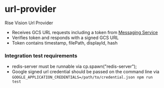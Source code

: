 # url-provider
Rise Vision Url Provider

 - Receives GCS URL requests including a token from [Messaging Service](https://github.com/Rise-Vision/messaging-service)
 - Verifies token and responds with a signed GCS URL
 - Token contains timestamp, filePath, displayId, hash

### Integration test requirements
 - redis-server must be runnable via cp.spawn("redis-server");
 - Google signed url credential should be passed on the command line via `GOOGLE_APPLICATION_CREDENTIALS=/path/to/credential.json npm run test`
